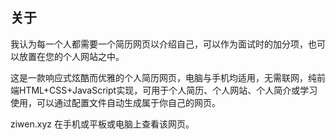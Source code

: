 ## 关于

我认为每一个人都需要一个简历网页以介绍自己，可以作为面试时的加分项，也可以放置在您的个人网站之中。

这是一款响应式炫酷而优雅的个人简历网页，电脑与手机均适用，无需联网，纯前端HTML+CSS+JavaScript实现，可用于个人简历、个人网站、个人简介或学习使用，可以通过配置文件自动生成属于你自己的网页。

ziwen.xyz
在手机或平板或电脑上查看该网页。

